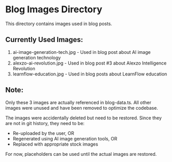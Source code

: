 # Blog Images Directory

This directory contains images used in blog posts.

## Currently Used Images:
1. ai-image-generation-tech.jpg - Used in blog post about AI image generation technology
2. alexzo-ai-revolution.jpg - Used in blog post #3 about Alexzo Intelligence Revolution
3. learnflow-education.jpg - Used in blog posts about LearnFlow education

## Note:
Only these 3 images are actually referenced in blog-data.ts. All other images were unused and have been removed to optimize the codebase.

The images were accidentally deleted but need to be restored. Since they are not in git history, they need to be:
- Re-uploaded by the user, OR
- Regenerated using AI image generation tools, OR  
- Replaced with appropriate stock images

For now, placeholders can be used until the actual images are restored.
